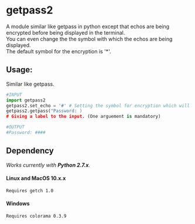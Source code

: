 # getpass2

A module similar like getpass in python except that echos are being encrypted before being displayed in the terminal.  
You can even change the the symbol with which the echos are being displayed.  
The default symbol for the encryption is '*'.  

## Usage:
Similar like getpass.
```python
#INPUT
import getpass2
getpass2.set_echo = '#' # Setting the symbol for encryption which will going to be displayed. (Optional)
getpass2.getpass("Password: )
# Giving a label to the input. (One arguement is mandatory)

#OUTPUT
#Password: ####
```

## Dependency
*Works currently with **Python 2.7.x**.*
	
#### Linux and MacOS 10.x.x
	Requires getch 1.0
#### Windows
	Requires colorama 0.3.9
